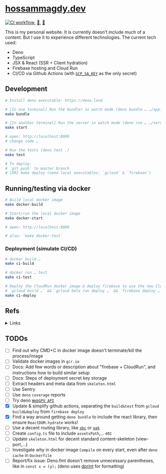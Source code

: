 # [hossammagdy.dev](https://hossammagdy.dev)

[![CI workflow](https://github.com/hossam-magdy/hossammagdy.dev/workflows/CI/badge.svg)](https://github.com/hossam-magdy/hossammagdy.dev/actions/workflows/ci.yml), [🐳](https://hub.docker.com/r/hossammagdy/hossammagdy.dev), [🐳](https://gcr.io/hossammagdy-dev/hossammagdy-dev)

This is my personal website. It is currently doesn't include much of a content. But I use it to experience different technologies. The current tech used:

- Deno
- TypeScript
- JSX & React (SSR + Client hydration)
- Firebase hosting and Cloud Run
- CI/CD via Github Actions (with [`GCP_SA_KEY`](https://cloud.google.com/iam/docs/creating-managing-service-account-keys) as the only secret)

## Development

```sh
# Install deno executable: https://deno.land

# [In one terminal] Run the bundler in watch mode (deno bundle … …/app.js)
make bundle

# [In another terminal] Run the server in watch mode (deno run … …/server.tsx)
make start

# open: http://localhost:8080
# change code …

# Run the tests (deno test .)
make test

# To deploy:
# `git push` to master branch
# [OR] make deploy (need local executables: `gcloud` & `firebase`)
```

## Running/testing via docker

```sh
# Build local docker image
make docker-build

# Start/run the local docker image
make docker-start

# open: http://localhost:8080

# also: `make docker-test`
```

### Deployment (simulate CI/CD)

```sh
# docker build …
make ci-build

# docker run … test
make ci-test

# Deploy the CloudRun docker image & deploy firebase to use the new CloudRun service revision
# `gcloud build …` && `gcloud beta run deploy …` && `firebase deploy …`
make ci-deploy
```

## Refs

<details>
<summary>Links</summary>

- Deno chat: [old](https://gitter.im/denolife/Lobby) and [new](https://discord.com/channels/684898665143206084)
- https://firebase.google.com/docs/hosting/cloud-run
- https://cloud.google.com/run/docs/reference/container-contract#port
- https://github.com/hayd/deno-docker
- CLI: firebase: https://firebase.google.com/docs/cli
- CLI: gcloud: https://cloud.google.com/sdk/docs/
- https://console.cloud.google.com/apis/api/run.googleapis.com/overview
- (extra) AWS: https://youtu.be/MS5pzddwwqU
</details>

## TODOs

- [ ] Find out why CMD+C in docker image doesn't terminate/kill the process/image
- [ ] Validate docker images in `gcr.io`
- [ ] Docs: Add few words or description about "firebase + CloudRun", and instructions how to build similar setup
- [ ] Docs: Steps of deployment secret key storage
- [ ] Extract headers and meta data from `skeleton.html`
- [ ] Use Sentry
- [ ] Use `deno` `coverage` reports
- [ ] Try deno [`WebGPU API`](https://deno.land/posts/v1.8#experimental-support-for-the-webgpu-api)
- [x] Update & simplify github actions, separating the `build&test` from `gcloud build&deploy` from `firebase deploy`
- [x] Find a way around getting `deno bundle` to include the react library, then ensure `ReactDOM.hydrate` works!
- [ ] Use a decent routing library, like [`abc`](https://deno.land/x/abc) or [`oak`](https://deno.land/x/oak)
- [ ] Create `config.ts` file to include `assetsPath`,… etc
- [ ] Update `skeleton.html` for decent standard content-skeleton (view-port,…)
- [ ] Investigate why in docker image `Compile` on every start, even after `deno cache` in `Dockerfile`
- [ ] Report/fix issue: Deno.fmt doesn't remove unnecessary parentheses, like in `const x = (y);` (deno uses [dprint](https://dprint.dev/playground/#code/MYewdgzgLgBAHjAvDAFARgJQG4BQQ/language/typescript) for formatting)
